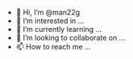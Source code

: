 - 👋 Hi, I’m @man22g
- 👀 I’m interested in ...
- 🌱 I’m currently learning ...
- 💞️ I’m looking to collaborate on ...
- 📫 How to reach me ...

<!---
man22g/man22g is a ✨ special ✨ repository because its `README.md` (this file) appears on your GitHub profile.
You can click the Preview link to take a look at your changes.
--->
